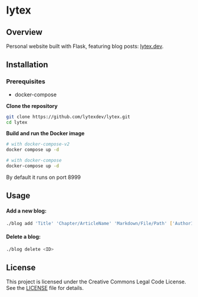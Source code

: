 # lytex

## Overview
Personal website built with Flask, featuring blog posts: [lytex.dev](https://lytex.dev).

## Installation

### Prerequisites
- docker-compose

**Clone the repository**
```bash
git clone https://github.com/lytexdev/lytex.git
cd lytex
```

**Build and run the Docker image**
```bash
# with docker-compose-v2
docker compose up -d

# with docker-compose
docker-compose up -d
```
By default it runs on port 8999

## Usage

#### Add a new blog:
```bash
./blog add 'Title' 'Chapter/ArticleName' 'Markdown/File/Path' ['Author1, Author2']
```
#### Delete a blog:
```bash
./blog delete <ID>
```

## License
This project is licensed under the Creative Commons Legal Code License. See the [LICENSE](LICENSE) file for details.